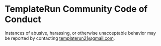 # TemplateRun Community Code of Conduct
Instances of abusive, harassing, or otherwise unacceptable behavior may be reported by contacting templaterun21@gmail.com.
